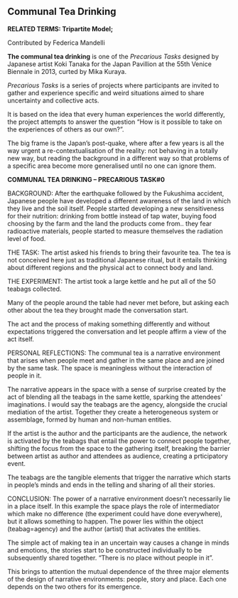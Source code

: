 ## Communal Tea Drinking

**RELATED TERMS: Tripartite Model;**

Contributed by Federica Mandelli

**The communal tea drinking** is one of the _Precarious Tasks_ designed by Japanese artist Koki Tanaka for the Japan Pavillion at the 55th Venice Biennale in 2013, curted by Mika Kuraya.

_Precarious Tasks_ is a series of projects where participants are invited to gather and experience specific and weird situations aimed to share uncertainty and collective acts.

It is based on the idea that every human experiences the world differently, the project attempts to answer the question “How is it possible to take on the experiences of others as our own?”.

The big frame is the Japan’s post-quake, where after a few years is all the way urgent a re-contextualisation of the reality: not behaving in a totally new way, but reading the background in a different way so that problems of a specific area become more generalised until no one can ignore them.

**COMMUNAL TEA DRINKING – PRECARIOUS TASK#0**

BACKGROUND: After the earthquake followed by the Fukushima accident, Japanese people have developed a different awareness of the land in which they live and the soil itself. People started developing a new sensitiveness for their nutrition: drinking from bottle instead of tap water, buying food choosing by the farm and the land the products come from.. they fear radioactive materials, people started to measure themselves the radiation level of food.

THE TASK: The artist asked his friends to bring their favourite tea. The tea is not conceived here just as traditional Japanese ritual, but it entails thinking about different regions and the physical act to connect body and land.

THE EXPERIMENT: The artist took a large kettle and he put all of the 50 teabags collected.

Many of the people around the table had never met before, but asking each other about the tea they brought made the conversation start.

The act and the process of making something differently and without expectations triggered the conversation and let people affirm a view of the act itself.

PERSONAL REFLECTIONS: The communal tea is a narrative environment that arises when people meet and gather in the same place and are joined by the same task. The space is meaningless without the interaction of people in it.

The narrative appears in the space with a sense of surprise created by the act of blending all the teabags in the same kettle, sparking the attendees' imaginations. I would say the teabags are the agency, alongside the crucial mediation of the artist. Together they create a heterogeneous system or assemblage, formed by human and non-human entities.

If the artist is the author and the participants are the audience, the network is activated by the teabags that entail the power to connect people together, shifting the focus from the space to the gathering itself, breaking the barrier between artist as author and attendees as audience, creating a prticipatory event.

The teabags are the tangible elements that trigger the narrative which starts in people’s minds and ends in the telling and sharing of all their stories.

CONCLUSION: The power of a narrative environment doesn’t necessarily lie in a place itself. In this example the space plays the role of intermediator which make no difference (the experiment could have done everywhere), but it allows something to happen. The power lies within the object (teabag=agency) and the author (artist) that activates the entities.

The simple act of making tea in an uncertain way causes a change in minds and emotions, the stories start to be constructed individually to be subsequently shared together. “There is no place without people in it”.

This brings to attention the mutual dependence of the three major elements of the design of narrative environments: people, story and place. Each one depends on the two others for its emergence.



